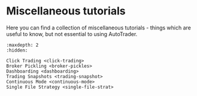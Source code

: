 # Miscellaneous tutorials
Here you can find a collection of miscellaneous tutorials - things 
which are useful to know, but not essential to using AutoTrader.


```{toctree}
:maxdepth: 2
:hidden:

Click Trading <click-trading>
Broker Pickling <broker-pickles>
Dashboarding <dashboarding>
Trading Snapshots <trading-snapshot>
Continuous Mode <continuous-mode>
Single File Strategy <single-file-strat>
```